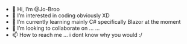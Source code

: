 - 👋 Hi, I’m @Jo-Broo
- 👀 I’m interested in coding obviously XD
- 🌱 I’m currently learning mainly C# specifically Blazor at the moment
- 💞️ I’m looking to collaborate on ... ...
- 📫 How to reach me ... i dont know why you would :/

<!---
Jo-Broo/Jo-Broo is a ✨ special ✨ repository because its `README.md` (this file) appears on your GitHub profile.
You can click the Preview link to take a look at your changes.
--->
